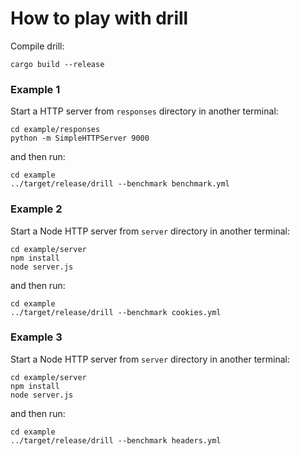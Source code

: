 # How to play with drill

Compile drill:

```
cargo build --release
```

### Example 1

Start a HTTP server from `responses` directory in another terminal:

```
cd example/responses
python -m SimpleHTTPServer 9000
```

and then run:

```
cd example
../target/release/drill --benchmark benchmark.yml
```

### Example 2

Start a Node HTTP server from `server` directory in another terminal:

```
cd example/server
npm install
node server.js
```

and then run:

```
cd example
../target/release/drill --benchmark cookies.yml
```

### Example 3

Start a Node HTTP server from `server` directory in another terminal:

```
cd example/server
npm install
node server.js
```

and then run:

```
cd example
../target/release/drill --benchmark headers.yml
